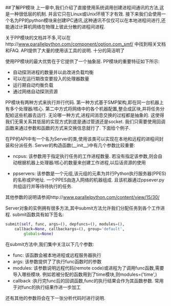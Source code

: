 ##了解PP模块
上一章中,我们介绍了直接使用系统调用创建进程间通讯的方法,这是一种很低层的机制. 并且它只在Linux或Unix环境下才有效. 接下来我们会使用一个名为PP的python模块来创建IPC通讯,这种通讯不仅仅可以在本地进程间进行,还能通过计算机网络在物理上彼此分散的进程间进程.

关于PP模块的文档并不多,可以在http://www.parallelpython.com/component/option.com_smf/ 中找到相关文档和FAQ. API提供了大量的使用该工具的说明. 十分的简洁明了

使用PP模块的最大优势在于它提供了一个抽象层. PP模块的重要特征如下所示:
-  自动探测进程的数量并以此改进负载均衡
-  可以在运行期改变要投入的处理器数量
-  运行期自动均衡负载
-  通过网络自动探测资源

PP模块有两种方式来执行并行代码. 第一种方式基于SMP架构,即在同一台机器上有多个处理器/核心. 第二中方式将网络中的各个机器配置,整合成区块,并将任务分配給这些机器去运行. 无论哪一种方式,进程间消息交换的过程都是抽象的. 这使得我们无需关系其低层的实现方式到底是通过管道还是socket. 我们只需要使用回调函数来通过参数和函数的方式来交换信息就行了. 下面给个例子.

在PP的API中有一个名为Server的类,使用该类可以实现在本地和远程的进程间封装和分派任务. Server的构造函数(\_\_init\_\_)中有几个参数比较重要:

*  ncpus: 该参数用于指定执行任务的工作进程数量. 若没有指定该参数,则会自动根据机器上处理器/核心的数量来创建工作进程,以后话资源的使用

*  ppservers: 该参数是一个元组,该元组的元素为并行Python执行服务器(PPES)的名称或IP地址. 一个PPES由连入网络的机器组成. 且该机器通过ppsever.py共组运行并等待待执行的任务. 

其他参数的说明请参阅http://www.parallelpython.com/content/view/15/30/

Server对象的实例拥有很多方法,其中submit方法允许我们分配任务到各个工作进程. submit函数具有如下签名:
```python
submit(self, func, args=(), depfuncs=(), modules=(),   
    callback=None, callbackargs=(), group='default',   
        globals=None)
```

在submit方法中,我们集中关注以下几个参数:
*  func: 该函数会被本地进程或远程服务器执行
*  args: 该参数提供了了执行func函数时的参数
*  modules: 该参数说明远程代码(remote code)或进程为了调用func函数,需要导入哪些模块. 例如若被分配的函数用到了time模块,则modules=('time',)
*  callback :执行完func后的回调函数,func的执行结果会作为其函数参数. 常用于对func的执行结果作进一步加工

还有其他的参数将会在下一张分析代码时进行说明.
